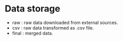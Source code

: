 # Data storage

- raw : raw data downloaded from external sources.
- csv : raw data transformed as .csv file.
- final : merged data.